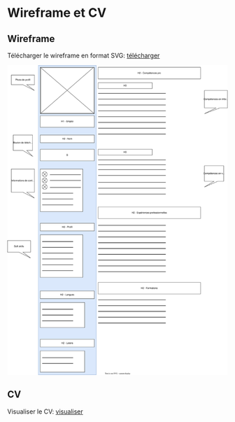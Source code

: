 # Wireframe et CV

## Wireframe

Télécharger le wireframe en format SVG: [télécharger](./wireframe/cv.drawio.svg)

![alt wireframe](./wireframe/cv.drawio.svg)

## CV

Visualiser le CV: [visualiser](./cv.html)
